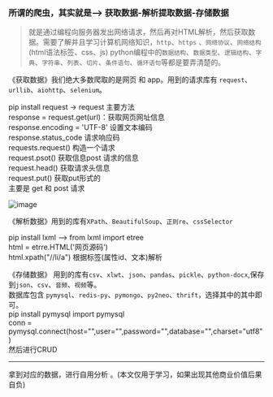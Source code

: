 <h3>所谓的爬虫，其实就是--> 获取数据-解析提取数据-存储数据 </h3>

>就是通过编程向服务器发出网络请求，然后再对HTML解析，然后获取数据。需要了解并且学习计算机网络知识，`http`、`https` 、`网络协议`、`网络结构`(html语法标签、css、js)
python编程中的`数据结构`、`数据类型`、`逻辑结构`、`字典`、`字符串`、`列表`、`切片`、`条件语句`、`循环语句`等都是要弄清楚的。

《获取数据》我们绝大多数爬取的是网页 和 app。用到的请求库有 `request`、`urllib`、`aiohttp`、`selenium`。   <br>

pip install request -> request 主要方法<br>response = request.get(url)：获取网页网址信息 <br> response.encoding = 'UTF-8' 设置文本编码 <br>
response.status_code 请求响应码 <br> requests.request() 构造一个请求 <br> request.psot() 获取信息post 请求的信息<br> request.head() 获取请求头信息<br>
request.put() 获取put形式的<br>
主要是 get 和 post 请求

![image](https://github.com/user-attachments/assets/f0c51e59-4ec4-4be6-b112-1f32060d8c5b)


《解析数据》用到的库有`XPath`、`BeautifulSoup`、`正则re`、`cssSelector`

pip install lxml --> from lxml import etree <br> html = etrre.HTML('网页源码') <br> html.xpath("//li/a") 根据标签(属性id、文本)解析

《存储数据》 用到的库有`csv`、`xlwt`、`json`、`pandas`、`pickle`、`python-docx`,保存到`json`、`csv`、`音频`、`视频`等。
<br> 数据库包含 `pymysql`、`redis-py`、`pymongo`、`py2neo`、`thrift`，选择其中的其中即可。<br> 
pip install pymysql import pymysql <br>
conn = pymysql.connect(host="",user="",password="",database="",charset="utf8")<br>
然后进行CRUD

-----------------------------------------------------------------------

拿到对应的数据，进行自用分析 。(本文仅用于学习，如果出现其他商业价值后果自负)



